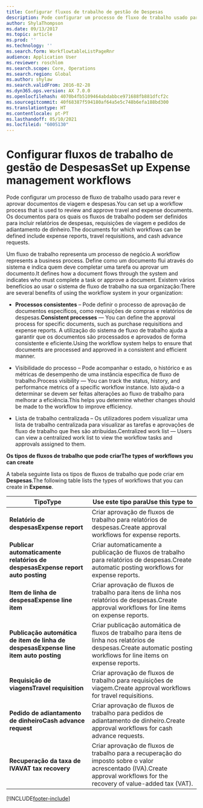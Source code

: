 ```yaml
---
title: Configurar fluxos de trabalho de gestão de Despesas
description: Pode configurar um processo de fluxo de trabalho usado para rever e aprovar documentos de viagem e despesas.
author: ShylaThompson
ms.date: 09/13/2017
ms.topic: article
ms.prod: ''
ms.technology: ''
ms.search.form: WorkflowtableListPageRnr
audience: Application User
ms.reviewer: roschlom
ms.search.scope: Core, Operations
ms.search.region: Global
ms.author: shylaw
ms.search.validFrom: 2016-02-28
ms.dyn365.ops.version: AX 7.0.0
ms.openlocfilehash: 4070b4fb5109464abdabbce971688fb881dfcf2c
ms.sourcegitcommit: 40f68387f594180af64a5e5c748b6efa188bd300
ms.translationtype: HT
ms.contentlocale: pt-PT
ms.lasthandoff: 05/10/2021
ms.locfileid: "6005130"
---
```

# <a name="set-up-expense-management-workflows"></a><span data-ttu-id="04a5f-103">Configurar fluxos de trabalho de gestão de Despesas</span><span class="sxs-lookup"><span data-stu-id="04a5f-103">Set up Expense management workflows</span></span>

<span data-ttu-id="04a5f-104">Pode configurar um processo de fluxo de trabalho usado para rever e aprovar documentos de viagem e despesas.</span><span class="sxs-lookup"><span data-stu-id="04a5f-104">You can set up a workflow process that is used to review and approve travel and expense documents.</span></span> <span data-ttu-id="04a5f-105">Os documentos para os quais os fluxos de trabalho podem ser definidos para incluir relatórios de despesas, requisições de viagem e pedidos de adiantamento de dinheiro.</span><span class="sxs-lookup"><span data-stu-id="04a5f-105">The documents for which workflows can be defined include expense reports, travel requisitions, and cash advance requests.</span></span>

<span data-ttu-id="04a5f-106">Um fluxo de trabalho representa um processo de negócio.</span><span class="sxs-lookup"><span data-stu-id="04a5f-106">A workflow represents a business process.</span></span> <span data-ttu-id="04a5f-107">Define como um documento flui através do sistema e indica quem deve completar uma tarefa ou aprovar um documento.</span><span class="sxs-lookup"><span data-stu-id="04a5f-107">It defines how a document flows through the system and indicates who must complete a task or approve a document.</span></span> <span data-ttu-id="04a5f-108">Existem vários benefícios ao usar o sistema de fluxo de trabalho na sua organização:</span><span class="sxs-lookup"><span data-stu-id="04a5f-108">There are several benefits of using the workflow system in your organization:</span></span>

-   <span data-ttu-id="04a5f-109">**Processos consistentes** – Pode definir o processo de aprovação de documentos específicos, como requisições de compras e relatórios de despesas.</span><span class="sxs-lookup"><span data-stu-id="04a5f-109">**Consistent processes** — You can define the approval process for specific documents, such as purchase requisitions and expense reports.</span></span> <span data-ttu-id="04a5f-110">A utilização do sistema de fluxo de trabalho ajuda a garantir que os documentos são processados e aprovados de forma consistente e eficiente.</span><span class="sxs-lookup"><span data-stu-id="04a5f-110">Using the workflow system helps to ensure that documents are processed and approved in a consistent and efficient manner.</span></span>

-   <span data-ttu-id="04a5f-111">Visibilidade do processo – Pode acompanhar o estado, o histórico e as métricas de desempenho de uma instância específica de fluxo de trabalho.</span><span class="sxs-lookup"><span data-stu-id="04a5f-111">Process visibility — You can track the status, history, and performance metrics of a specific workflow instance.</span></span> <span data-ttu-id="04a5f-112">Isto ajuda-o a determinar se devem ser feitas alterações ao fluxo de trabalho para melhorar a eficiência.</span><span class="sxs-lookup"><span data-stu-id="04a5f-112">This helps you determine whether changes should be made to the workflow to improve efficiency.</span></span>

-   <span data-ttu-id="04a5f-113">Lista de trabalho centralizada – Os utilizadores podem visualizar uma lista de trabalho centralizada para visualizar as tarefas e aprovações de fluxo de trabalho que lhes são atribuídas.</span><span class="sxs-lookup"><span data-stu-id="04a5f-113">Centralized work list — Users can view a centralized work list to view the workflow tasks and approvals assigned to them.</span></span> 

<span data-ttu-id="04a5f-114">**Os tipos de fluxos de trabalho que pode criar**</span><span class="sxs-lookup"><span data-stu-id="04a5f-114">**The types of workflows you can create**</span></span>

<span data-ttu-id="04a5f-115">A tabela seguinte lista os tipos de fluxos de trabalho que pode criar em **Despesas**.</span><span class="sxs-lookup"><span data-stu-id="04a5f-115">The following table lists the types of workflows that you can create in **Expense**.</span></span>


|              <span data-ttu-id="04a5f-116"><strong>Tipo</strong></span><span class="sxs-lookup"><span data-stu-id="04a5f-116"><strong>Type</strong></span></span>              |                   <span data-ttu-id="04a5f-117"><strong>Use este tipo para</strong></span><span class="sxs-lookup"><span data-stu-id="04a5f-117"><strong>Use this type to</strong></span></span>                   |
|-------------------------------------------------|-----------------------------------------------------------------------|
|         <span data-ttu-id="04a5f-118"><strong>Relatório de despesas</strong></span><span class="sxs-lookup"><span data-stu-id="04a5f-118"><strong>Expense report</strong></span></span>         |            <span data-ttu-id="04a5f-119">Criar aprovação de fluxos de trabalho para relatórios de despesas.</span><span class="sxs-lookup"><span data-stu-id="04a5f-119">Create approval workflows for expense reports.</span></span>             |
|  <span data-ttu-id="04a5f-120"><strong>Publicar automaticamente relatórios de despesas</strong></span><span class="sxs-lookup"><span data-stu-id="04a5f-120"><strong>Expense report auto posting</strong></span></span>   |        <span data-ttu-id="04a5f-121">Criar automaticamente a publicação de fluxos de trabalho para relatórios de despesas.</span><span class="sxs-lookup"><span data-stu-id="04a5f-121">Create automatic posting workflows for expense reports.</span></span>        |
|       <span data-ttu-id="04a5f-122"><strong>Item de linha de despesa</strong></span><span class="sxs-lookup"><span data-stu-id="04a5f-122"><strong>Expense line item</strong></span></span>        |     <span data-ttu-id="04a5f-123">Criar aprovação de fluxos de trabalho para itens de linha nos relatórios de despesas.</span><span class="sxs-lookup"><span data-stu-id="04a5f-123">Create approval workflows for line items on expense reports.</span></span>      |
| <span data-ttu-id="04a5f-124"><strong>Publicação automática de item de linha de despesas</strong></span><span class="sxs-lookup"><span data-stu-id="04a5f-124"><strong>Expense line item auto posting</strong></span></span> | <span data-ttu-id="04a5f-125">Criar publicação automática de fluxos de trabalho para itens de linha nos relatórios de despesas.</span><span class="sxs-lookup"><span data-stu-id="04a5f-125">Create automatic posting workflows for line items on expense reports.</span></span> |
|       <span data-ttu-id="04a5f-126"><strong>Requisição de viagens</strong></span><span class="sxs-lookup"><span data-stu-id="04a5f-126"><strong>Travel requisition</strong></span></span>       |          <span data-ttu-id="04a5f-127">Criar aprovação de fluxos de trabalho para requisições de viagem.</span><span class="sxs-lookup"><span data-stu-id="04a5f-127">Create approval workflows for travel requisitions.</span></span>           |
|      <span data-ttu-id="04a5f-128"><strong>Pedido de adiantamento de dinheiro</strong></span><span class="sxs-lookup"><span data-stu-id="04a5f-128"><strong>Cash advance request</strong></span></span>      |         <span data-ttu-id="04a5f-129">Criar aprovação de fluxos de trabalho para pedidos de adiantamento de dinheiro.</span><span class="sxs-lookup"><span data-stu-id="04a5f-129">Create approval workflows for cash advance requests.</span></span>          |
|        <span data-ttu-id="04a5f-130"><strong>Recuperação da taxa de IVA</strong></span><span class="sxs-lookup"><span data-stu-id="04a5f-130"><strong>VAT tax recovery</strong></span></span>        | <span data-ttu-id="04a5f-131">Criar aprovação de fluxos de trabalho para a recuperação do imposto sobre o valor acrescentado (IVA).</span><span class="sxs-lookup"><span data-stu-id="04a5f-131">Create approval workflows for the recovery of value-added tax (VAT).</span></span>  |



[!INCLUDE[footer-include](../includes/footer-banner.md)]